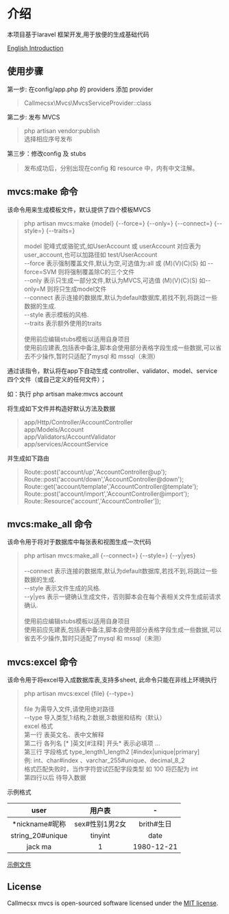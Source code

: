 
# 介绍

本项目基于laravel 框架开发,用于放便的生成基础代码

[English Introduction](./README_EN.md)

## 使用步骤

第一步: 在config/app.php 的 providers 添加 provider
> Callmecsx\Mvcs\MvcsServiceProvider::class

第二步: 发布 MVCS

> php artisan vendor:publish \
> 选择相应序号发布

第三步：修改config 及 stubs

> 发布成功后，分别出现在config 和 resource 中，内有中文注解。

## mvcs:make 命令

该命令用来生成模板文件，默认提供了四个模板MVCS

> php artisan mvcs:make {model} {--force=} {--only=} {--connect=} {--style=} {--traits=} \
> \
> model     驼峰式或骆驼式,如UserAccount 或 userAccount 对应表为 user_account,也可以加路径如 test/UserAccount \
> --force   表示强制覆盖文件,默认为空,可选值为:all 或 (M)(V)(C)(S) 如 --force=SVM 则将强制覆盖除C的三个文件 \
> --only    表示只生成一部分文件,默认为MVCS,可选值 (M)(V)(C)(S) 如--only=M 则将只生成model文件 \
> --connect 表示连接的数据库,默认为default数据库,若找不到,将跳过一些数据的生成. \
> --style   表示模板的风格. \
> --traits  表示额外使用的traits \
> \
> 使用前应编辑stubs模板以适用自身项目 \
> 使用前应建表,包括表中备注,脚本会使用部分表格字段生成一些数据,可以省去不少操作,暂时只适配了mysql 和 mssql（未测）

通过该指令，默认将在app下自动生成 controller、validator、model、service 四个文件（或自己定义的任何文件）；

如：执行 php artisan make:mvcs account

将生成如下文件并构造好默认方法及数据

> app/Http/Controller/AccountController \
> app/Models/Account \
> app/Validators/AccountValidator \
> app/services/AccountService

并生成如下路由

> Route::post('account/up','AccountController@up'); \
> Route::post('account/down','AccountController@down'); \
> Route::get('account/template','AccountController@template'); \
> Route::post('account/import','AccountController@import'); \
> Route::Resource('account','AccountController']);

## mvcs:make_all 命令

该命令用于将对于数据库中每张表和视图生成一次代码

> php artisan mvcs:make_all {--connect=} {--style=} {--y|yes}\
> \
> --connect 表示连接的数据库,默认为default数据库,若找不到,将跳过一些数据的生成. \
> --style   表示文件生成的风格. \
> --y|yes   表示一键确认生成文件，否则脚本会在每个表相关文件生成前请求确认. \
> \
> 使用前应编辑stubs模板以适用自身项目 \
> 使用前应先建表,包括表中备注,脚本会使用部分表格字段生成一些数据,可以省去不少操作,暂时只适配了mysql 和 mssql（未测）

## mvcs:excel 命令

该命令用于将excel导入成数据库表,支持多sheet, 此命令只能在非线上环境执行

> php artisan mvcs:excel {file} {--type=} \
> \
> file 为需导入文件,请使用绝对路径 \
> --type 导入类型,1:结构,2:数据,3:数据和结构（默认） \
> excel 格式 \
> 第一行 表英文名、表中文解释 \
> 第二行 各列名 [* ]英文[#注释] 开头* 表示必填项 ... \
> 第三行 字段格式  type_length1_length2 [#index|unique|primary] \
> 例: int、char#index 、varchar_255#unique、decimal_8_2 \
> 格式匹配失败时，当作字符尝试匹配字段类型 如 100 将匹配为 int \
> 第四行以后 待导入数据

示例格式

user | 用户表 | -
:-:|:-:|:-:
*nickname#昵称|sex#性别1男2女|brith#生日
string_20#unique|tinyint|date
jack ma|1|1980-12-21

[示例文件](./example.xlsx)

## License

Callmecsx mvcs is open-sourced software licensed under the [MIT license](http://opensource.org/licenses/MIT).

